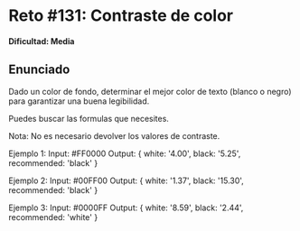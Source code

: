 # Reto #131: Contraste de color

#### Dificultad: Media

## Enunciado

Dado un color de fondo, determinar el mejor color de texto (blanco o negro) para garantizar una buena legibilidad.

Puedes buscar las formulas que necesites.

Nota: No es necesario devolver los valores de contraste.

Ejemplo 1:
Input: #FF0000
Output: { white: '4.00', black: '5.25', recommended: 'black' }

Ejemplo 2:
Input: #00FF00
Output: { white: '1.37', black: '15.30', recommended: 'black' }

Ejemplo 3:
Input: #0000FF
Output: { white: '8.59', black: '2.44', recommended: 'white' }
